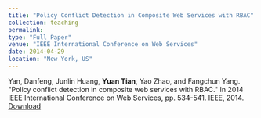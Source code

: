 ```yaml
---
title: "Policy Conflict Detection in Composite Web Services with RBAC"
collection: teaching
permalink: 
type: "Full Paper"
venue: "IEEE International Conference on Web Services"
date: 2014-04-29
location: "New York, US"
---
```



Yan, Danfeng, Junlin Huang, **Yuan Tian**, Yao Zhao, and Fangchun Yang. "Policy conflict detection in composite web services with RBAC." In 2014 IEEE International Conference on Web Services, pp. 534-541. IEEE, 2014.  [Download](https://ieeexplore.ieee.org/stamp/stamp.jsp?tp=&arnumber=6928941)